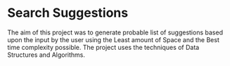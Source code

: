 # Search Suggestions
The aim of this project was to generate probable list of suggestions based upon the input by the user using the Least amount of Space and the Best time complexity possible. The project uses the techniques of Data Structures and Algorithms.
